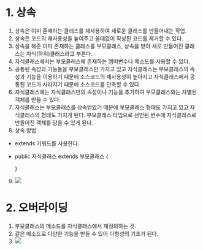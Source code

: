 # 1. 상속
1. 상속은 이미 존재하는 클래스를 재사용하여 새로운 클래스를 만들어내는 작업.
2. 상속은 코드의 재사용성을 높여주고 쓸데없이 작성된 코드를 제거할 수 있다.
3. 상속을 해준 이미 존재하는 클래스를 부모클래스, 상속을 받아 새로 만들어진 클래스는 자식(하위)클래스라고 부른다.
4. 자식클래스에서는 부모클래스에 존재하는 멤버변수나 메소드를 사용할 수 있다.
5. 공통된 속성과 기능들을 부모클래스만 가지고 있고 자식클래스는 부모클래스의 속성과 기능을 이용하기 때문에 소스코드의 재사용성이 높아지고 자식클래스에서 공통된 코드가 사라지기 때문에 소스코드를 단축할 수 있다.
6. 자식클래스에는 자식클래스만의 속성이나 기능을 추가하여 부모클래스와는 차별된 객체를 만들 수 있다.
7. 자식클래스는 부모클래스를 상속받았기 때문에 부모클래스 형태도 가지고 있고 자식클래스의 형태도 가지게 된다. 부모클래스 타입으로 선언된 변수에 자식클래스로 만들어진 객체를 담을 수 있게 된다.
8. 상속 방법
- extends 키워드를 사용한다.
- public 자식클래스 extends 부모클래스 {

  }
9. <img src="image/상속.jpg">

# 2. 오버라이딩
1. 부모클래스의    메소드를 자식클래스에서 재정의하는 것.
2. 같은 메소드로 다양한 기능을 만들 수 있어 다형성의 기초가 된다.
3. <img src="오버라이딩.jpg">